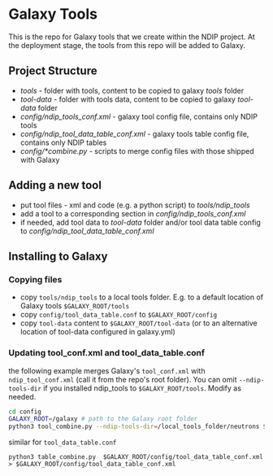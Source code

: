# Galaxy Tools

This is the repo for Galaxy tools that we create within the NDIP project. At the deployment stage, the tools from this repo will be added to Galaxy.

## Project Structure

- _tools_ - folder with tools, content to be copied to galaxy _tools_ folder
- _tool-data_ - folder with tools data, content to be copied to galaxy _tool-data_ folder
- _config/ndip_tools_conf.xml_ - galaxy tool config file, contains only NDIP tools
- _config/ndip_tool_data_table_conf.xml_ - galaxy tools table config file, contains only NDIP tables
- _config/*combine.py_ - scripts to merge config files with those shipped with Galaxy


## Adding a new tool
- put tool files - xml and code (e.g. a python script) to _tools/ndip_tools_
- add a tool to a corresponding section in _config/ndip_tools_conf.xml_
- if needed, add tool data to _tool-data_ folder and/or tool data table config to _config/ndip_tool_data_table_conf.xml_

## Installing to Galaxy

### Copying files
 - copy `tools/ndip_tools` to a local tools folder. E.g. to a default location of Galaxy tools `$GALAXY_ROOT/tools`
 - copy `config/tool_data_table.conf` to `$GALAXY_ROOT/config`
 - copy `tool-data` content to `$GALAXY_ROOT/tool-data` (or to an alternative location of tool-data configured in galaxy.yml)

### Updating tool_conf.xml and tool_data_table.conf
the following example merges Galaxy's `tool_conf.xml` with `ndip_tool_conf.xml` (call it from the repo's root folder). 
You can omit `--ndip-tools-dir` if you installed ndip_tools to `$GALAXY_ROOT/tools`. Modify as needed.
```bash
cd config
GALAXY_ROOT=/galaxy # path to the Galaxy root folder
python3 tool_combine.py --ndip-tools-dir=/local_tools_folder/neutrons $GALAXY_ROOT/config/tool_conf.xml > $GALAXY_ROOT/config/tool_conf.xml
```
similar for `tool_data_table.conf`
```
python3 table_combine.py  $GALAXY_ROOT/config/tool_data_table_conf.xml > $GALAXY_ROOT/config/tool_data_table_conf.xml
```

